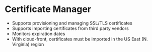 
# Certificate Manager
- Supports provisioning and managing SSL/TLS certificates
- Supports importing certificates from third party vendors
- Monitors expiration dates
- With cloud-front, certificates must be imported in the US East (N. Virginia) region